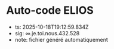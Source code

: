 # Auto-code ELIOS
- ts: 2025-10-18T19:12:59.834Z
- sig: ∞.je.toi.nous.432.528
- note: fichier généré automatiquement